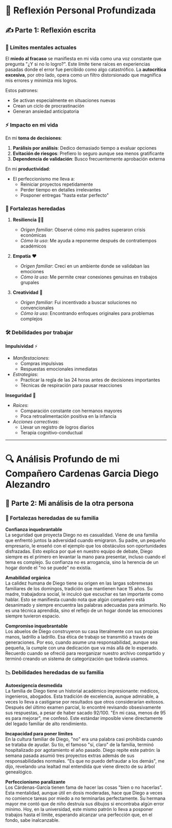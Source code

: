 # 📝 Reflexión Personal Profundizada

## ✍️ Parte 1: Reflexión escrita  

### 🧠 Límites mentales actuales  
El **miedo al fracaso** se manifiesta en mi vida como una voz constante que pregunta "¿Y si no lo logro?". Este límite tiene raíces en experiencias pasadas donde el error fue percibido como algo catastrófico. La **autocrítica excesiva**, por otro lado, opera como un filtro distorsionado que magnifica mis errores y minimiza mis logros.  

Estos patrones:  
- Se activan especialmente en situaciones nuevas  
- Crean un ciclo de procrastinación  
- Generan ansiedad anticipatoria  

### ⚡ Impacto en mi vida 
En mi **toma de decisiones**:  
1. **Parálisis por análisis**: Dedico demasiado tiempo a evaluar opciones  
2. **Evitación de riesgos**: Prefiero lo seguro aunque sea menos gratificante  
3. **Dependencia de validación**: Busco frecuentemente aprobación externa  

En mi **productividad**:  
- El perfeccionismo me lleva a:  
  - Reiniciar proyectos repetidamente  
  - Perder tiempo en detalles irrelevantes  
  - Posponer entregas "hasta estar perfecto"  

### 💪 Fortalezas heredadas  

1. **Resiliencia** 🏋️‍♂️  
   - *Origen familiar*: Observé cómo mis padres superaron crisis económicas  
   - *Cómo la uso*: Me ayuda a reponerme después de contratiempos académicos  

2. **Empatía** ❤️  
   - *Origen familiar*: Crecí en un ambiente donde se validaban las emociones  
   - *Cómo la uso*: Me permite crear conexiones genuinas en trabajos grupales  

3. **Creatividad** 🎨  
   - *Origen familiar*: Fui incentivado a buscar soluciones no convencionales  
   - *Cómo la uso*: Encontrando enfoques originales para problemas complejos  

### 🛠 Debilidades por trabajar  

**Impulsividad** ⚡  
- *Manifestaciones*:  
  - Compras impulsivas  
  - Respuestas emocionales inmediatas  
- *Estrategias*:  
  - Practicar la regla de las 24 horas antes de decisiones importantes  
  - Técnicas de respiración para pausar reacciones  

**Inseguridad** 🧩  
- *Raíces*:  
  - Comparación constante con hermanos mayores  
  - Poca retroalimentación positiva en la infancia  
- *Acciones correctivas*:  
  - Llevar un registro de logros diarios  
  - Terapia cognitivo-conductual  

---

# 🔍 Análisis Profundo de mi Compañero  Cardenas Garcia Diego Alezandro

## 💬 Parte 2: Mi análisis de la otra persona  

### 🌟 Fortalezas heredadas de su familia

**Confianza inquebrantable**  
La seguridad que proyecta Diego no es casualidad. Viene de una familia que enfrentó juntos la adversidad cuando emigraron. Su padre, un pequeño empresario, le enseñó con el ejemplo que los obstáculos son oportunidades disfrazadas. Esto explica por qué en nuestro equipo de debate, Diego siempre es el primero en levantar la mano para presentar, incluso cuando el tema es complejo. Su confianza no es arrogancia, sino la herencia de un hogar donde el "no se puede" no existía.

**Amabilidad orgánica**  
La calidez humana de Diego tiene su origen en las largas sobremesas familiares de los domingos, tradición que mantienen hace 15 años. Su madre, trabajadora social, le inculcó que escuchar es tan importante como hablar. Esto se manifiesta cuando nota que algún compañero está desanimado y siempre encuentra las palabras adecuadas para animarlo. No es una técnica aprendida, sino el reflejo de un hogar donde las emociones siempre tuvieron espacio.

**Compromiso inquebrantable**  
Los abuelos de Diego construyeron su casa literalmente con sus propias manos, ladrillo a ladrillo. Esa ética de trabajo se transmitió a través de generaciones. Por eso, cuando asume una responsabilidad, aunque sea pequeña, la cumple con una dedicación que va más allá de lo esperado. Recuerdo cuando se ofreció para reorganizar nuestro archivo compartido y terminó creando un sistema de categorización que todavía usamos.

### 📉 Debilidades heredadas de su familia

**Autoexigencia desmedida**  
La familia de Diego tiene un historial académico impresionante: médicos, ingenieros, abogados. Esta tradición de excelencia, aunque admirable, a veces lo lleva a castigarse por resultados que otros considerarían exitosos. Después del último examen parcial, lo encontré revisando obsesivamente sus respuestas, a pesar de haber sacado 92/100. "En mi casa, menos de 95 es para mejorar", me confesó. Este estándar imposible viene directamente del legado familiar de alto rendimiento.

**Incapacidad para poner límites**  
En la cultura familiar de Diego, "no" era una palabra casi prohibida cuando se trataba de ayudar. Su tío, el famoso "sí, claro" de la familia, terminó hospitalizado por agotamiento el año pasado. Diego repite este patrón: la semana pasada asumió tres proyectos extras además de sus responsabilidades normales. "Es que no puedo defraudar a los demás", me dijo, revelando una lealtad mal entendida que viene directo de su árbol genealógico.

**Perfeccionismo paralizante**  
Los Cárdenas-García tienen fama de hacer las cosas "bien o no hacerlas". Esta mentalidad, aunque útil en dosis moderadas, hace que Diego a veces no comience tareas por miedo a no terminarlas perfectamente. Su hermana mayor me contó que de niño destruía sus dibujos si encontraba algún error mínimo. Hoy, en la universidad, este mismo patrón lo lleva a posponer trabajos hasta el límite, esperando alcanzar una perfección que, en el fondo, sabe inalcanzable.